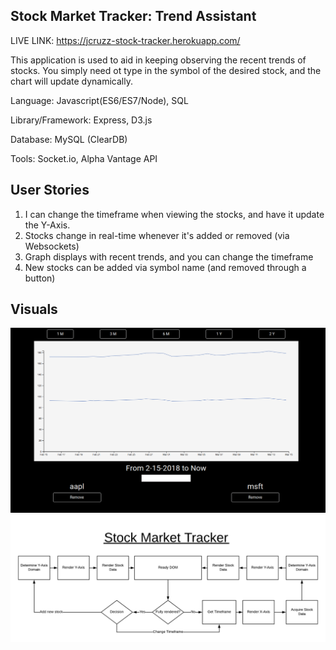 Stock Market Tracker: Trend Assistant
---
LIVE LINK: https://jcruzz-stock-tracker.herokuapp.com/

This application is used to aid in keeping observing the recent trends of stocks. You simply need ot type in the symbol of the desired stock, and the chart will update dynamically.

Language: Javascript(ES6/ES7/Node), SQL

Library/Framework: Express, D3.js

Database: MySQL (ClearDB)

Tools: Socket.io, Alpha Vantage API

User Stories
---
1) I can change the timeframe when viewing the stocks, and have it update the Y-Axis.
2) Stocks change in real-time whenever it's added or removed (via Websockets)
3) Graph displays with recent trends, and you can change the timeframe
4) New stocks can be added via symbol name (and removed through a button)

Visuals
---
![Visual](/visual.png)
![Frontend Design](/frontend-design.png)

